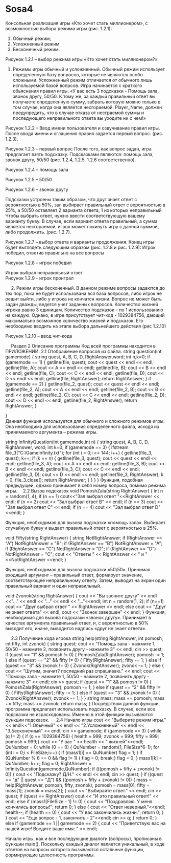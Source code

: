 # Sosa4
Консольная реализация игры «Кто хочет стать миллионером», с возможностью выбора режима игры (рис. 1.2.1): 
1.	Обычный режим;
2.	Усложненный режим
3.	Бесконечный режим.
 
Рисунок 1.2.1 – выбор режима игры «Кто хочет стать миллионером?»
1. Режимы игры обычный и усложненный.
Обычный режим использует определенную базу вопросов, которые не являются особо сложными. 
Усложненный режим отличается от обычного лишь используемой базой вопрсов.
Игра начинается с краткого обьяснения правил игры.
«У вас есть 3 подсказки - Помощь зала, звонок другу, 50/50.
К тому же, за каждый правильный ответ вы получаете определенную сумму, забрать которую можно только в том случае, когда она является несгораемой.
Player_Name, должен предупредить, что в случае отказа от несграемой суммы и последующего неправильного ответа вы уходите ни с чем!»
 
Рисунок 1.2.2 – Ввод имени пользователя и озвучивание правил игры.
После ввода имени и оглашения правил задается первый вопрос. (рис. 1.2.3).
 
Рисунок 1.2.3 – первый вопрос
	После того, как вопрос задан, игра предлагает взять подсказку. Подсказками являются: помощь зала, звонок другу, 50/50 (рис. 1.2.4, 1.2.5, 1.2.6 соответственно).
 
Рисунок 1.2.4 – помощь зала
 
Рисунок 1.2.5 – 50/50
 
Рисунок 1.2.6 – звонок другу

Подсказки устроены таким образом, что друг знает ответ с вероятностью в 50%, зал выбирает правильный ответ с вероятностью в 25%, а 50/50 оставляет 2 варианта ответа, 1 из которых неправильный 
Чтобы выбрать ответ, нужно ввести соответствующую вашему варианту букву. В случае, если вариант ответа правильный, а сумма является несгораемой, игрок может покинуть игру с данной суммой, либо продолжить. (рис. 1.2.7).
 
Рисунок 1.2.7 – выбор ответа и варианты продолжения.
Конец игры будет выглядеть следующим образом (рис. 1.2.8 и рис. 1.2.9):
Игрок победил, ответив правильно на все вопросы
 
Рисунок 1.2.8 – игрок победил


Игрок выбрал неправильный ответ.  
Рисунок 1.2.9 - игрок проиграл



 
2. Режим игры бесконечный.
В данном режиме вопросы задаются до тех пор, пока не будет использована вся база вопросов, либо игрок не решит выйти, либо у игрока не кончатся жизни. Вопрос не может быть задан дважды, ведется учет заданных вопросов. Количество жизней игрока равно 3 единицам. Количество подсказок – по 1 использованию на каждую. Однако, в игре присутствует чит-код - 1029384756, дающий максимально возможное количество жизней и подсказок. Его необходимо вводить на этапе выбора дальнейшего действия (рис 1.2.10)
 
Рисунок 1.2.10 – ввод чит-кода

 
Раздел 2 Описание программы
Код всей программы находится в ПРИЛОЖЕНИИ.
2.1 Отображение вопросов из файла.
string question(int gamemode) {
	string quest, A, B, C, D, RightAnswer,word;
	int n,k=0;
	if (gamemode == 1) {
		getline(file, quest);
		cout << quest << endl << endl;
		getline(file, A);
		cout << A << endl << endl;
		getline(file, B);
		cout << B << endl << endl;
		getline(file, C);
		cout << C << endl << endl;
		getline(file, D);
		cout << D << endl << endl;
		getline(file, RightAnswer);
		return RightAnswer;
	}
	if (gamemode == 2) {
		getline(file_2, quest);
		cout << quest << endl << endl;
		getline(file_2, A);
		cout << A << endl << endl;
		getline(file_2, B);
		cout << B << endl << endl;
		getline(file_2, C);
		cout << C << endl << endl;
		getline(file_2, D);
		cout << D << endl << endl;
		getline(file_2, RightAnswer);
		return RightAnswer;
	}	
	
}	
Данная функция используется для обычного и сложного режимов игры. Она необходима для использования определенного файла, исходя из принимаемого аргумента – режима игры.

string InfinityQuestion(int gamemode,int n) {
	string quest, A, B, C, D, RightAnswer, word;
	int k=0;
	if (gamemode == 3) {
		ifstream file_3("C:\\GameInfinity.txt");
		for (int i = 0;i <= 144; i++) {
			getline(file_3, quest);
			k++;
			if (k == n) {
				getline(file_3, quest);
				cout << quest << endl << endl;
				getline(file_3, A);
				cout << A << endl << endl;
				getline(file_3, B);
				cout << B << endl << endl;
				getline(file_3, C);
				cout << C << endl << endl;
				getline(file_3, D);
				cout << D << endl << endl;
				getline(file_3, RightAnswer);
				k = 0;
				file_3.close();
				return RightAnswer;
			}
		}
	}
}
Функция, подобная предыдущей, однако принимает в себя номер вопроса, помимо режима игры. 
2.2 Вызов подсказок
void PomoshZala(string RightAnswer) {
	int n = random(1, 4);
	if (n == 1) cout<<"Зал выбрал ответ "<<RightAnswer << endl;
	if (n == 2) cout << "Зал выбрал ответ B" << endl;
	if (n == 3)  cout << "Зал выбрал ответ C" << endl;
	if (n == 4) cout << "Зал выбрал ответ D"<<endl;
}

Функция, необходимая для вызова подсказки «помощь зала». Выбирает случайную букву и выдает правильный ответ с вероятностью в 25%.

void Fifty(string RightAnswer) {
	string NotRightAnswer;
	if (RightAnswer == "A") NotRightAnswer = "B";
	if (RightAnswer == "B") NotRightAnswer = "A";
	if (RightAnswer == "C") NotRightAnswer = "D";
	if (RightAnswer == "D") NotRightAnswer = "C";
	cout << "Ответы " << RightAnswer << " и " <<NotRightAnswer <<endl;
}

Функция, необходимая для вызова подсказки «50\50». Принимая входящий аргумент – правильный ответ, формирует значение, соответствующее неправильному ответу. Затем, выводит на экран один правильный вариант и один неправильный.


void Zvonok(string RightAnswer) {
	cout << "Вы звоните другу" << endl <<"..." << endl << "..." << endl << "..."<<endl;
	int n = random(1, 2);
	if (n==1) cout << "Друг выбрал ответ " << RightAnswer << endl;
	else cout << "Друг не знает ответа" << endl;
	cout << "Звонок завершен" << endl;
}
Функция, необходимая для вызова подсказки «звонок другу». Принимает в качестве аргумента правильный ответ, и, с вероятностью в 50% выводит его, иначе, выводится надпись «друг не знает ответа».

	


 
2.3 Получение хода игрока
string help(string RightAnswer, int pomosh, int fifty, int zvonok) {
	string quest;
	cout << "Помощь зала - нажмите 1, 50/50 - нажмите 2, позвонить другу - нажмите 3" << endl;
	cin >> quest;
	if (quest == "1" && pomosh != 0) {
		PomoshZala(RightAnswer);
		pomosh -= 1;
	}
	else if (quest == "2" && fifty != 0) {
		Fifty(RightAnswer);
		fifty -= 1;
	}
	else if (quest == "3" && zvonok != 0) {
		Zvonok(RightAnswer);
		zvonok -= 1;
	}
	else {
		cout << "Шутим, значит? последний раз спрашиваю." << endl;
		cout << "Помощь зала - нажмите 1, 50/50 - нажмите 2, позвонить другу - нажмите 3" << endl;
		cin >> quest;
		if (quest == "1" && pomosh != 0) {
			PomoshZala(RightAnswer);
			pomosh -= 1;
		}
		else if (quest == "2" && fifty != 0) {
			Fifty(RightAnswer);
			fifty -= 1;
		}
		else if (quest == "3" && zvonok != 0) {
			Zvonok(RightAnswer);
			zvonok -= 1;
		}
	}
	string mass;
	mass += pomosh;
	mass += fifty;
	mass += zvonok;
	return mass;
}
Посредством данной функции, программа предлагает использовать подсказку. В случае, если все подсказки не израсходованы. Именно в этой функции вызываются функции подсказок. 
 
2.4 Начало игры
cout << "Выберите режим игры." << endl<<"1.Обычный" << endl << "2.Усложненный" << endl << "3.Бесконечный" << endl;
	cin >> gamemode;
	if (gamemode == 3) {
		while (q != 2) {
			if (q == 1029384756) {
				health = 999;
				zvonok = 999;
				fifty = 999;
				pomosh = 999;}
			cout << "У вас " << health << " жизней"<<endl;
			QuNumber = 0;
			while (0 == 0) {
				QuNumber = random(1, FileSize*6-1);
				for (int i = 0;i < FileSize;i++) {
					if (mass1[i] == QuNumber) flag = 1;
				}
				if (QuNumber % 6 == 0 && flag != 1) {
					flag = 0;
					break;}
				flag = 0;
			}
			mass1[k] = QuNumber;
			k++;
			flag = 0;
			RightAnswer = InfinityQuestion(gamemode,QuNumber);
			if (((pomosh + fifty + zvonok) != 0)) {
				cout << "Подсказку? Д/Н." << endl << endl;
				cin >> quest;
			}
			if ((quest == "д" || quest == "Д") && ((pomosh + fifty + zvonok) != 0)) {
				mass = help(RightAnswer, pomosh, fifty, zvonok);
				pomosh = mass[0];
				fifty = mass[1];
				zvonok = mass[2];
			}
			cout << "Выбирайте ответ." << endl;
			cin >> quest;
			if (quest == RightAnswer) cout << "И это правильный ответ!" << endl;
			else if (mass1[FileSize - 1] != 0) {
				cout << "Поздравляю. У меня кончились вопросы!";
				return 0;
			}
			else {
				cout << "Ответ неверный."<<endl;
				health--;
				if (health == 0) {
					cout << "У вас закончились жизни.";
					return 0;
				}
			}
			cout << "Еще вопрос - 1, закончить - 2"<<endl;
			cin >> q;
		}
		return 0;
	}
	else if (gamemode == 1 || gamemode == 2) {
		cout << "Приветствую вас на нашей игре! Введите ваше имя: " << endl;
 
Начало игры, как и все последующие диалоги (вопросы), прописаны в функции main(). Поскольку каждый диалог является уникальный, в ходе ответов на вопросы которого вызываются остальные функции, формирующие целостность программы.
